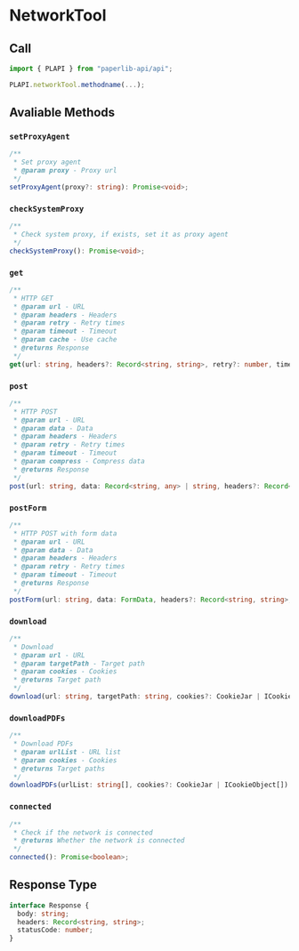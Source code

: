 # NetworkTool

## Call

```typescript
import { PLAPI } from "paperlib-api/api";

PLAPI.networkTool.methodname(...);
```

## Avaliable Methods

### `setProxyAgent`

```typescript
/**
 * Set proxy agent
 * @param proxy - Proxy url
 */
setProxyAgent(proxy?: string): Promise<void>;
```

### `checkSystemProxy`

```typescript
/**
 * Check system proxy, if exists, set it as proxy agent
 */
checkSystemProxy(): Promise<void>;
```

### `get`

```typescript
/**
 * HTTP GET
 * @param url - URL
 * @param headers - Headers
 * @param retry - Retry times
 * @param timeout - Timeout
 * @param cache - Use cache
 * @returns Response
 */
get(url: string, headers?: Record<string, string>, retry?: number, timeout?: number, cache?: boolean): Promise<Response>;
```

### `post`

```typescript
/**
 * HTTP POST
 * @param url - URL
 * @param data - Data
 * @param headers - Headers
 * @param retry - Retry times
 * @param timeout - Timeout
 * @param compress - Compress data
 * @returns Response
 */
post(url: string, data: Record<string, any> | string, headers?: Record<string, string>, retry?: number, timeout?: number, compress?: boolean): Promise<Response>;
```

### `postForm`

```typescript
/**
 * HTTP POST with form data
 * @param url - URL
 * @param data - Data
 * @param headers - Headers
 * @param retry - Retry times
 * @param timeout - Timeout
 * @returns Response
 */
postForm(url: string, data: FormData, headers?: Record<string, string>, retry?: number, timeout?: number): Promise<Response_2<string>>;
```

### `download`

```typescript
/**
 * Download
 * @param url - URL
 * @param targetPath - Target path
 * @param cookies - Cookies
 * @returns Target path
 */
download(url: string, targetPath: string, cookies?: CookieJar | ICookieObject[]): Promise<string>;
```

### `downloadPDFs`

```typescript
/**
 * Download PDFs
 * @param urlList - URL list
 * @param cookies - Cookies
 * @returns Target paths
 */
downloadPDFs(urlList: string[], cookies?: CookieJar | ICookieObject[]): Promise<string[]>;
```

### `connected`

```typescript
/**
 * Check if the network is connected
 * @returns Whether the network is connected
 */
connected(): Promise<boolean>;
```

## Response Type

```typescript
interface Response {
  body: string;
  headers: Record<string, string>;
  statusCode: number;
}
```
